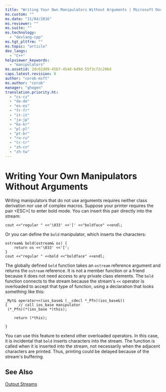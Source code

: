 ```yaml
---
title: "Writing Your Own Manipulators Without Arguments | Microsoft Docs"
ms.custom: ""
ms.date: "11/04/2016"
ms.reviewer: ""
ms.suite: ""
ms.technology: 
  - "devlang-cpp"
ms.tgt_pltfrm: ""
ms.topic: "article"
dev_langs: 
  - "C++"
helpviewer_keywords: 
  - "manipulators"
ms.assetid: 2dc62d09-45b7-454d-bd9d-55f3c72c206d
caps.latest.revision: 8
author: "corob-msft"
ms.author: "corob"
manager: "ghogen"
translation.priority.ht: 
  - "cs-cz"
  - "de-de"
  - "es-es"
  - "fr-fr"
  - "it-it"
  - "ja-jp"
  - "ko-kr"
  - "pl-pl"
  - "pt-br"
  - "ru-ru"
  - "tr-tr"
  - "zh-cn"
  - "zh-tw"
---
```

# Writing Your Own Manipulators Without Arguments
Writing manipulators that do not use arguments requires neither class derivation nor use of complex macros. Suppose your printer requires the pair \<ESC>[ to enter bold mode. You can insert this pair directly into the stream:  
  
```  
cout <<"regular " <<'\033' <<'[' <<"boldface" <<endl;  
```  
  
 Or you can define the `bold` manipulator, which inserts the characters:  
  
```  
ostream& bold(ostream& os) {  
    return os <<'\033' <<'[';  
}  
cout <<"regular " <<bold <<"boldface" <<endl;  
```  
  
 The globally defined `bold` function takes an `ostream` reference argument and returns the `ostream` reference. It is not a member function or a friend because it does not need access to any private class elements. The `bold` function connects to the stream because the stream's `<<` operator is overloaded to accept that type of function, using a declaration that looks something like this:  
  
```  
_Myt& operator<<(ios_base& (__cdecl *_Pfn)(ios_base&))  
{     // call ios_base manipulator  
 (*_Pfn)(*(ios_base *)this);

    return (*this);

}  
```  
  
 You can use this feature to extend other overloaded operators. In this case, it is incidental that `bold` inserts characters into the stream. The function is called when it is inserted into the stream, not necessarily when the adjacent characters are printed. Thus, printing could be delayed because of the stream's buffering.  
  
## See Also  
 [Output Streams](../standard-library/output-streams.md)

